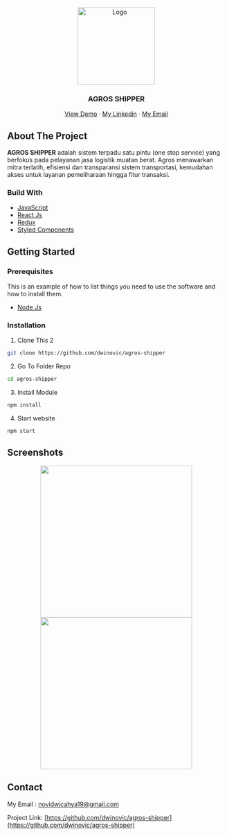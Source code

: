 <!-- PROJECT LOGO -->
<br />
<p align="center">
  <a href="https://github.com/dwinovic/agros-shipper">
    <img src="https://res.cloudinary.com/dnv-images/image/upload/v1632420172/logo-icon_1_uuma2t.png" alt="Logo" width="178" height="178">
  </a>

  <h3 align="center">AGROS SHIPPER</h3>

  <p align="center">
    <a href="#">View Demo</a>
    ·
    <a href="#">My Linkedin</a>
    ·
    <a href="#">My Email</a>
  </p>
</p>

## About The Project

<b>AGROS SHIPPER</b> adalah sistem terpadu satu pintu (one stop service) yang berfokus pada pelayanan jasa logistik muatan berat. Agros menawarkan mitra terlatih, efisiensi dan transparansi sistem transportasi, kemudahan akses untuk layanan pemeliharaan hingga fitur transaksi.

### Build With
* [JavaScript](https://www.javascript.com/)
* [React Js](https://reactjs.org/)
* [Redux](https://redux.js.org/)
* [Styled Components](https://styled-components.com/)

## Getting Started

### Prerequisites

This is an example of how to list things you need to use the software and how to install them.
* [Node Js](https://nodejs.org/en/download/)

### Installation

1. Clone This 2 
```sh
git clone https://github.com/dwinovic/agros-shipper
```
2. Go To Folder Repo
```sh
cd agros-shipper
```
3. Install Module
```sh
npm install
```
4. Start website
```sh
npm start
```

## Screenshots

<div align="center">
    <img width="350" src="">   
    <img width="350" src="">
</div>

## Contact
My Email : novidwicahya19@gmail.com

Project Link: [https://github.com/dwinovic/agros-shipper](https://github.com/dwinovic/agros-shipper)
